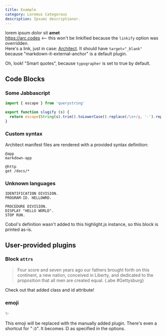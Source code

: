 ```yaml
---
title: Example
category: Loremus Categorous
description: Ipsumi descriptionor.
---
```


lorem ipsum _dolor_ sit **amet**  
https://arc.codes <-- this won't be linkified because the `linkify` option was overridden.  
Here's a link, just in case: [Architect](https://arc.codes). It should have `target="_blank"` because "markdown-it-external-anchor" is a default plugin.

Oh, look! "Smart quotes", because `typographer` is set to true by default.

## Code Blocks

### Some Jabbascript

```javascript
import { escape } from 'querystring'

export function slugify (s) {
  return escape(String(s).trim().toLowerCase().replace(/\s+/g, '-').replace(/\(\)/g, ''))
}
```

### Custom syntax

Architect manifest files are rendered with a provided syntax definition:

```arc
@app
markdown-app

@http
get /docs/*
```

### Unknown languages

```cobol
IDENTIFICATION DIVISION.
PROGRAM-ID. HELLOWRD.

PROCEDURE DIVISION.
DISPLAY "HELLO WORLD".
STOP RUN.
```

Cobol's definition wasn't added to this highlight.js instance, so this block is printed as-is.

## User-provided plugins

### Block `attrs`

> Four score and seven years ago our fathers brought forth on this continent, a new nation, conceived in Liberty, and dedicated to the proposition that all men are created equal. {.abe #Gettysburg}

Check out that added class and id attribute!

### emoji

:sparkles:

This emoji will be replaced with the manually added plugin. There's even a shortcut for "`:D`". It becomes :D as specified in the options.
